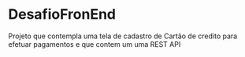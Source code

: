 # DesafioFronEnd
Projeto que contempla uma tela de cadastro de Cartão de credito para efetuar pagamentos e que contem um uma REST API

